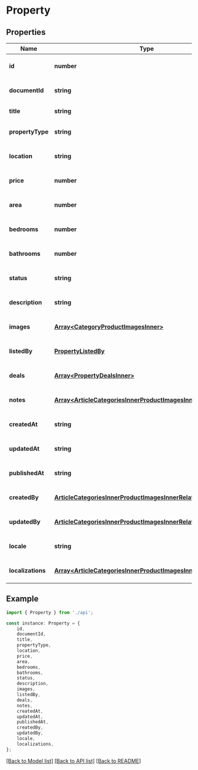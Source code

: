 # Property


## Properties

Name | Type | Description | Notes
------------ | ------------- | ------------- | -------------
**id** | **number** |  | [optional] [default to undefined]
**documentId** | **string** |  | [optional] [default to undefined]
**title** | **string** |  | [default to undefined]
**propertyType** | **string** |  | [optional] [default to undefined]
**location** | **string** |  | [optional] [default to undefined]
**price** | **number** |  | [optional] [default to undefined]
**area** | **number** |  | [optional] [default to undefined]
**bedrooms** | **number** |  | [optional] [default to undefined]
**bathrooms** | **number** |  | [optional] [default to undefined]
**status** | **string** |  | [optional] [default to undefined]
**description** | **string** |  | [optional] [default to undefined]
**images** | [**Array&lt;CategoryProductImagesInner&gt;**](CategoryProductImagesInner.md) |  | [optional] [default to undefined]
**listedBy** | [**PropertyListedBy**](PropertyListedBy.md) |  | [optional] [default to undefined]
**deals** | [**Array&lt;PropertyDealsInner&gt;**](PropertyDealsInner.md) |  | [optional] [default to undefined]
**notes** | [**Array&lt;ArticleCategoriesInnerProductImagesInnerRelatedInner&gt;**](ArticleCategoriesInnerProductImagesInnerRelatedInner.md) |  | [optional] [default to undefined]
**createdAt** | **string** |  | [optional] [default to undefined]
**updatedAt** | **string** |  | [optional] [default to undefined]
**publishedAt** | **string** |  | [optional] [default to undefined]
**createdBy** | [**ArticleCategoriesInnerProductImagesInnerRelatedInner**](ArticleCategoriesInnerProductImagesInnerRelatedInner.md) |  | [optional] [default to undefined]
**updatedBy** | [**ArticleCategoriesInnerProductImagesInnerRelatedInner**](ArticleCategoriesInnerProductImagesInnerRelatedInner.md) |  | [optional] [default to undefined]
**locale** | **string** |  | [optional] [default to undefined]
**localizations** | [**Array&lt;ArticleCategoriesInnerProductImagesInnerRelatedInner&gt;**](ArticleCategoriesInnerProductImagesInnerRelatedInner.md) |  | [optional] [default to undefined]

## Example

```typescript
import { Property } from './api';

const instance: Property = {
    id,
    documentId,
    title,
    propertyType,
    location,
    price,
    area,
    bedrooms,
    bathrooms,
    status,
    description,
    images,
    listedBy,
    deals,
    notes,
    createdAt,
    updatedAt,
    publishedAt,
    createdBy,
    updatedBy,
    locale,
    localizations,
};
```

[[Back to Model list]](../README.md#documentation-for-models) [[Back to API list]](../README.md#documentation-for-api-endpoints) [[Back to README]](../README.md)
